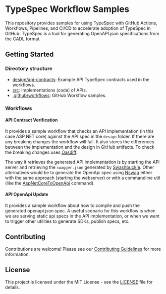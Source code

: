 # TypeSpec Workflow Samples

This repository provides samples for using TypeSpec with GitHub Actions, Workflows, Pipelines, and CI/CD to accelerate adoption of TypeSpec in GitHub.
TypeSpec is a tool for generating OpenAPI.json specifications from the CADL format. 

## Getting Started

### Directory structure

* [design/api-contracts](/design/api-contracts): Example API TypeSpec contracts used in the workflows.
* [src](/src): Implementations (code) of APIs.
* [.github/workflows](.github/workflows): GitHub Workflow samples.

### Workflows

#### API Contract Verification

It provides a sample workflow that checks an API implementation (in this case ASP.NET core) against the API spec in the `design` folder. If there are any breaking changes the workflow will fail. It also stores the differences between the implementation and the design in GitHub artifacts. To check the breaking changes uses [Oasdiff](https://github.com/Tufin/oasdiff).

The way it retrieves the generated API implementation is by starting the API server and retrieving the `swagger.json` generated by [Swashbuckle](https://learn.microsoft.com/en-us/aspnet/core/tutorials/getting-started-with-swashbuckle?view=aspnetcore-7.0&tabs=visual-studio). Other alternatives would be to generate the OpenApi spec using [Nswag](https://github.com/RicoSuter/NSwag/) either with the same approach (starting the webserver) or with a commandline util (like the [AspNetCoreToOpenApi](https://github.com/RicoSuter/NSwag/wiki/AspNetCoreToOpenApiCommand) command).

#### API OpenApi Update

It provides a sample workflow about how to compile and push the generated openapi.json spec. A useful scenario for this workflow is when we are serving static api specs in the API implementation, or when we want to trigger other utilities to generate SDKs, publish specs, etc.

## Contributing

Contributions are welcome! Please see our [Contributing Guidelines](CONTRIBUTING.md) for more information.

## License

This project is licensed under the MIT License - see the [LICENSE](LICENSE) file for details.
